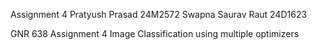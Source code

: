 Assignment 4
Pratyush Prasad 24M2572
Swapna Saurav Raut 24D1623

GNR 638 Assignment 4
Image Classification using multiple optimizers
